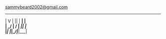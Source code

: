 sammybeard2002@gmail.com

 __ __ _  _ ___ _    
|  V  | || | __| |   
| \_/ | \/ | _|| |_  
|_| |_|\__/|___|___| 
                                     
